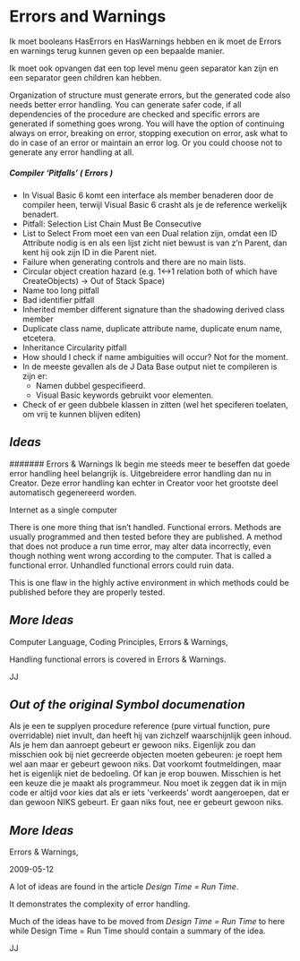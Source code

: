 ﻿Errors and Warnings
===================

Ik moet booleans HasErrors en HasWarnings hebben en ik moet de Errors en warnings terug kunnen geven op een bepaalde manier.

Ik moet ook opvangen dat een top level menu geen separator kan zijn en een separator geen children kan hebben.

Organization of structure must generate errors, but the generated code also needs better error handling. You can generate safer code, if all dependencies of the procedure are checked and specific errors are generated if something goes wrong. You will have the option of continuing always on error, breaking on error, stopping execution on error, ask what to do in case of an error or maintain an error log. Or you could choose not to generate any error handling at all.
##### ***Compiler ‘Pitfalls’ ( Errors )***
- In Visual Basic 6 komt een interface als member benaderen door de compiler heen, terwijl Visual Basic 6 crasht als je de reference werkelijk benadert.
- Pitfall: Selection List Chain Must Be Consecutive
- List to Select From moet een van een Dual relation zijn, omdat een ID Attribute nodig is en als een lijst zicht niet bewust is van z’n Parent, dan kent hij ook zijn ID in die Parent niet.
- Failure when generating controls and there are no main lists.
- Circular object creation hazard (e.g. 1<->1 relation both of which have CreateObjects) -> Out of Stack Space)
- Name too long pitfall
- Bad identifier pitfall
- Inherited member different signature than the shadowing derived class member
- Duplicate class name, duplicate attribute name, duplicate enum name, etcetera.
- Inheritance Circularity pitfall
- How should I check if name ambiguities will occur? Not for the moment.
- In de meeste gevallen als de J Data Base output niet te compileren is zijn er:
  - Namen dubbel gespecifieerd.
  - Visual Basic keywords gebruikt voor elementen.
- Check of er geen dubbele klassen in zitten (wel het speciferen toelaten, om vrij te kunnen blijven editen)
## ***Ideas***
####### Errors & Warnings
Ik begin me steeds meer te beseffen dat goede error handling heel belangrijk is. Uitgebreidere error handling dan nu in Creator. Deze error handling kan echter in Creator voor het grootste deel automatisch gegenereerd worden.




Internet as a single computer

There is one more thing that isn’t handled. Functional errors. Methods are usually programmed and then tested before they are published. A method that does not produce a run time error, may alter data incorrectly, even though nothing went wrong according to the computer. That is called a functional error. Unhandled functional errors could ruin data.

This is one flaw in the highly active environment in which methods could be published before they are properly tested.
## ***More Ideas***
Computer Language, Coding Principles, Errors & Warnings,

Handling functional errors is covered in Errors & Warnings.

JJ

## ***Out of the original Symbol documenation***
Als je een te supplyen procedure reference (pure virtual function, pure overridable) niet invult, dan heeft hij van zichzelf waarschijnlijk geen inhoud. Als je hem dan aanroept gebeurt er gewoon niks. Eigenlijk zou dan misschien ook bij niet gecreerde objecten moeten gebeuren: je roept hem wel aan maar er gebeurt gewoon niks. Dat voorkomt foutmeldingen, maar het is eigenlijk niet de bedoeling. Of kan je erop bouwen. Misschien is het een keuze die je maakt als programmeur. Nou moet ik zeggen dat ik in mijn code er altijd voor kies dat als er iets 'verkeerds' wordt aangeroepen, dat er dan gewoon NIKS gebeurt. Er gaan niks fout, nee er gebeurt gewoon niks.

## ***More Ideas***
Errors & Warnings,

2009-05-12

A lot of ideas are found in the article *Design Time = Run Time*.

It demonstrates the complexity of error handling.

Much of the ideas have to be moved from *Design Time = Run Time* to here while Design Time = Run Time should contain a summary of the idea.

JJ

